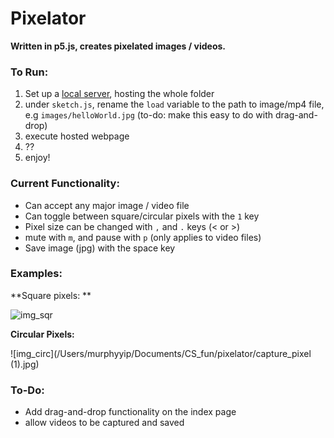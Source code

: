 # Pixelator

**Written in p5.js, creates pixelated images / videos.**

### To Run:

1. Set up a [local server](https://github.com/processing/p5.js/wiki/Local-server), hosting the whole folder
2. under `sketch.js`, rename the `load` variable to the path to image/mp4 file, e.g `images/helloWorld.jpg` (to-do: make this easy to do with drag-and-drop)
3. execute hosted webpage
4. ??
5. enjoy!

### Current Functionality:

- Can accept any major image / video file
- Can toggle between square/circular pixels with the `1` key
- Pixel size can be changed with `,` and `.` keys (< or >)
- mute with `m`, and pause with `p` (only applies to video files)
- Save image (jpg) with the space key

### Examples:

**Square pixels: **

![img_sqr](/Users/murphyyip/Documents/CS_fun/pixelator/capture_pixel.jpg)

**Circular Pixels:**

![img_circ](/Users/murphyyip/Documents/CS_fun/pixelator/capture_pixel (1).jpg)

### To-Do:

- Add drag-and-drop functionality on the index page
- allow videos to be captured and saved